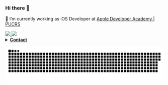 ### Hi there 👋

<!--
**WillianAlbeche/WillianAlbeche** is a ✨ _special_ ✨ repository because its `README.md` (this file) appears on your GitHub profile.

Here are some ideas to get you started:


- 🌱 I’m currently learning ...
- 👯 I’m looking to collaborate on ...
- 🤔 I’m looking for help with ...
- 💬 Ask me about ...
- 📫 How to reach me: ...
- 😄 Pronouns: ...
- ⚡ Fun fact: ...
-->
🔭 I’m currently working as iOS Developer at [Apple Developer Academy | PUCRS ](http://www.bepid.com.br/poa/)


<div>
  <a href="https://github.com/WillianAlbeche">
  <img height="180em" src="https://github-readme-stats.vercel.app/api?username=WillianAlbeche&show_icons=true&theme=radical&include_all_commits=true&count_private=true"/>
  <img height="180em" src="https://github-readme-stats.vercel.app/api/top-langs/?username=WillianAlbeche&layout=compact&langs_count=16&theme=radical"/>
</div>
  
<details><summary><b>Contact</b></summary>
- [LinkedIn](https://www.linkedin.com/in/willian-albeche-87a890144/)
- [Gmail](mailto:willianalbeche@gmail.com)
- [Discord](dsc.bio/5386)
</details>


![Snake animation](https://github.com/WillianAlbeche/WillianAlbeche/blob/output/github-contribution-grid-snake.svg)
